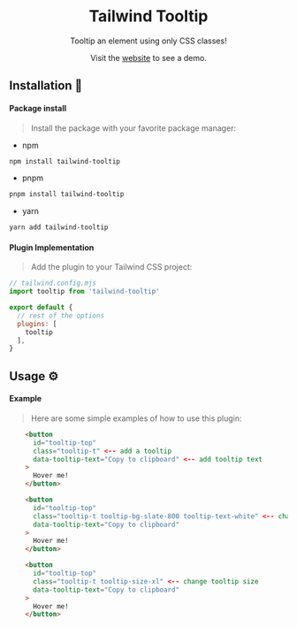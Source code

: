 <div align="center">

# Tailwind Tooltip

Tooltip an element using only CSS classes!

Visit the [website](https://tailwind-tooltip.vercel.app/) to see a demo.
</div>
  
## Installation :book:

#### Package install

> Install the package with your favorite package manager:

- npm
```bash
npm install tailwind-tooltip
```
- pnpm
```bash
pnpm install tailwind-tooltip
```
- yarn
```bash
yarn add tailwind-tooltip
```

#### Plugin Implementation
> Add the plugin to your Tailwind CSS project:

```js
// tailwind.config.mjs
import tooltip from 'tailwind-tooltip'

export default {
  // rest of the options
  plugins: [
    tooltip
  ],
}
```

## Usage :gear:

#### Example

> Here are some simple examples of how to use this plugin:

```html
    <button
      id="tooltip-top"
      class="tooltip-t" <-- add a tooltip
      data-tooltip-text="Copy to clipboard" <-- add tooltip text
    >
      Hover me!
    </button>
```

```html
    <button
      id="tooltip-top"
      class="tooltip-t tooltip-bg-slate-800 tooltip-text-white" <-- change tooltip colors
      data-tooltip-text="Copy to clipboard"
    >
      Hover me!
    </button>
```

```html
    <button
      id="tooltip-top"
      class="tooltip-t tooltip-size-xl" <-- change tooltip size
      data-tooltip-text="Copy to clipboard"
    >
      Hover me!
    </button>
```
